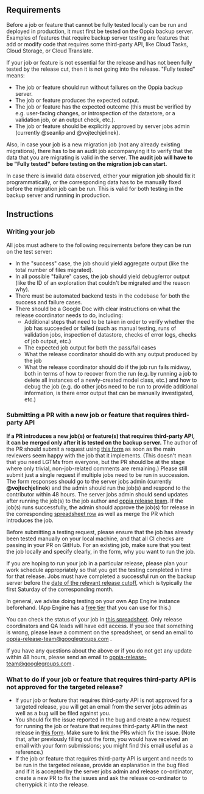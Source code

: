 ## Requirements

Before a job or feature that cannot be fully tested locally can be run and deployed in production, it must first be tested on the Oppia backup server. Examples of features that require backup server testing are features that add or modify code that requires some third-party API, like Cloud Tasks, Cloud Storage, or Cloud Translate.

If your job or feature is not essential for the release and has not been fully tested by the release cut, then it is not going into the release. "Fully tested" means:
- The job or feature should run without failures on the Oppia backup server.
- The job or feature produces the expected output.
- The job or feature has the expected outcome (this must be verified by e.g. user-facing changes, or introspection of the datastore, or a validation job, or an output check, etc.).
- The job or feature should be explicitly approved by server jobs admin (currently @seanlip and @vojtechjelinek).

Also, in case your job is a new migration job (not any already existing migrations), there has to be an audit job accompanying it to verify that the data that you are migrating is valid in the server. **The audit job will have to be "Fully tested" before testing on the migration job can start.** 

In case there is invalid data observed, either your migration job should fix it programmatically, or the corresponding data has to be manually fixed before the migration job can be run. This is valid for both testing in the backup server and running in production.

## Instructions

### Writing your job

All jobs must adhere to the following requirements before they can be run on the test server:
- In the "success" case, the job should yield aggregate output (like the total number of files migrated).
- In all possible "failure" cases, the job should yield debug/error output (like the ID of an exploration that couldn't be migrated and the reason why).
- There must be automated backend tests in the codebase for both the success and failure cases.
- There should be a Google Doc with clear instructions on what the release coordinator needs to do, including:
  - Additional steps that need to be taken in order to verify whether the job has succeeded or failed (such as manual testing, runs of validation jobs, inspection of datastore, checks of error logs, checks of job output, etc.)
  - The expected job output for both the pass/fail cases
  - What the release coordinator should do with any output produced by the job
  - What the release coordinator should do if the job run fails midway, both in terms of how to recover from the run (e.g. by running a job to delete all instances of a newly-created model class, etc.) and how to debug the job (e.g. do other jobs need to be run to provide additional information, is there error output that can be manually investigated, etc.)

### Submitting a PR with a new job or feature that requires third-party API

**If a PR introduces a new job(s) or feature(s) that requires third-party API, it can be merged only after it is tested on the backup server.** The author of the PR should submit a request using [this form](https://goo.gl/forms/XIj00RJ2h5L55XzU2) as soon as the main reviewers seem happy with the job that it implements. (This doesn't mean that you need LGTMs from everyone, but the PR should be at the stage where only trivial, non-job-related comments are remaining.) Please still submit just a single request if multiple jobs need to be run in succession. The form responses should go to the server jobs admin (currently **@vojtechjelinek**) and the admin should run the job(s) and respond to the contributor within 48 hours. The server jobs admin should send updates after running the job(s) to the job author and [oppia release team](oppia-release-team@googlegroups.com). If the job(s) runs successfully, the admin should approve the job(s) for release in the corresponding [spreadsheet row](https://docs.google.com/spreadsheets/d/1Wegd0rZhVOm3Q3VCIw0xMbLC7IWtRyrEahiPn61Fhoo/edit#gid=948463314&range=S:S) as well as merge the PR which introduces the job. 

Before submitting a testing request, please ensure that the job has already been tested manually on your local machine, and that all CI checks are passing in your PR on GitHub. For an existing job, make sure that you test the job locally and specify clearly, in the form, why you want to run the job.

If you are hoping to run your job in a particular release, please plan your work schedule appropriately so that you get the testing completed in time for that release. Jobs must have completed a successful run on the backup server before the [date of the relevant release cutoff](https://github.com/oppia/oppia/wiki/Release-Schedule), which is typically the first Saturday of the corresponding month.

In general, we advise doing testing on your own App Engine instance beforehand. (App Engine has a [free tier](https://cloud.google.com/free/docs/always-free-usage-limits#gae_name) that you can use for this.)

You can check the status of your job in [this spreadsheet](https://docs.google.com/spreadsheets/d/1Wegd0rZhVOm3Q3VCIw0xMbLC7IWtRyrEahiPn61Fhoo/edit). Only release coordinators and QA leads will have edit access. If you see that something is wrong, please leave a comment on the spreadsheet, or send an email to oppia-release-team@googlegroups.com . 

If you have any questions about the above or if you do not get any update within 48 hours, please send an email to oppia-release-team@googlegroups.com .

### What to do if your job or feature that requires third-party API is not approved for the targeted release?

* If your job or feature that requires third-party API is not approved for a targeted release, you will get an email from the server jobs admin as well as a bug will be filed against you. 
* You should fix the issue reported in the bug and create a new request for running the job or feature that requires third-party API in the next release in [this form](https://goo.gl/forms/XIj00RJ2h5L55XzU2). Make sure to link the PRs which fix the issue. (Note that, after previously filling out the form, you would have received an email with your form submissions; you might find this email useful as a reference.)
* If the job or feature that requires third-party API is urgent and needs to be run in the targeted release, provide an explanation in the bug filed and if it is accepted by the server jobs admin and release co-ordinator, create a new PR to fix the issues and ask the release co-ordinator to cherrypick it into the release.